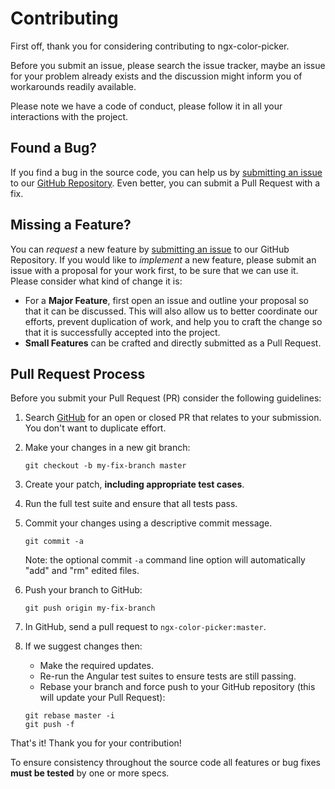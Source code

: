 # Contributing

First off, thank you for considering contributing to ngx-color-picker.

Before you submit an issue, please search the issue tracker, maybe an issue for your problem already exists and the discussion might inform you of workarounds readily available.

Please note we have a code of conduct, please follow it in all your interactions with the project.

## <a name="issue"></a> Found a Bug?
If you find a bug in the source code, you can help us by
[submitting an issue][newIssue] to our [GitHub Repository][github]. Even better, you can submit a Pull Request with a fix.

## <a name="feature"></a> Missing a Feature?
You can *request* a new feature by [submitting an issue][newIssue] to our GitHub
Repository. If you would like to *implement* a new feature, please submit an issue with
a proposal for your work first, to be sure that we can use it.
Please consider what kind of change it is:

* For a **Major Feature**, first open an issue and outline your proposal so that it can be
discussed. This will also allow us to better coordinate our efforts, prevent duplication of work,
and help you to craft the change so that it is successfully accepted into the project.
* **Small Features** can be crafted and directly submitted as a Pull Request.


## Pull Request Process

Before you submit your Pull Request (PR) consider the following guidelines:

1. Search [GitHub][issues] for an open or closed PR
  that relates to your submission. You don't want to duplicate effort.
2. Make your changes in a new git branch:

     ```shell
     git checkout -b my-fix-branch master
     ```

3. Create your patch, **including appropriate test cases**.
4. Run the full test suite and ensure that all tests pass.
5. Commit your changes using a descriptive commit message.

     ```shell
     git commit -a
     ```
    Note: the optional commit `-a` command line option will automatically "add" and "rm" edited files.

6. Push your branch to GitHub:

    ```shell
    git push origin my-fix-branch
    ```

7. In GitHub, send a pull request to `ngx-color-picker:master`.
8. If we suggest changes then:
    * Make the required updates.
    * Re-run the Angular test suites to ensure tests are still passing.
    * Rebase your branch and force push to your GitHub repository (this will update your Pull Request):

    ```shell
    git rebase master -i
    git push -f
    ```

That's it! Thank you for your contribution!


To ensure consistency throughout the source code all features or bug fixes **must be tested** by one or more specs.


[github]: https://github.com/pIvan/ngx-color-picker
[issues]: https://github.com/pIvan/ngx-color-picker/issues
[newIssue]: https://github.com/pIvan/ngx-color-picker/issues/new